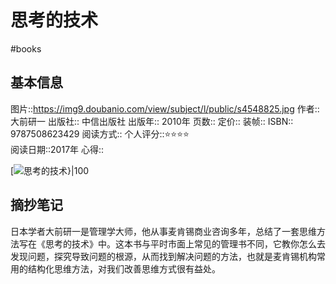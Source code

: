 # 思考的技术
#books 
## 基本信息

图片::https://img9.doubanio.com/view/subject/l/public/s4548825.jpg 
作者:: 大前研一
出版社:: 中信出版社
出版年:: 2010年
页数:: 
定价:: 
装帧:: 
ISBN:: 9787508623429
阅读方式::
个人评分::⭐⭐⭐⭐  
阅读日期::2017年
心得::

 [![思考的技术}|100](https://img9.doubanio.com/view/subject/l/public/s4548825.jpg )

## 摘抄笔记

日本学者大前研一是管理学大师，他从事麦肯锡商业咨询多年，总结了一套思维方法写在《思考的技术》中。这本书与平时市面上常见的管理书不同，它教你怎么去发现问题，探究导致问题的根源，从而找到解决问题的方法，也就是麦肯锡机构常用的结构化思维方法，对我们改善思维方式很有益处。